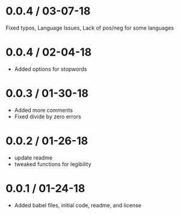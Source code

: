 0.0.4 / 03-07-18
==================

Fixed typos, Language Issues, Lack of pos/neg for some languages


0.0.4 / 02-04-18
==================

  * Added options for stopwords

0.0.3 / 01-30-18
==================

  * Added more comments
  * Fixed divide by zero errors

0.0.2 / 01-26-18
==================

  * update readme
  * tweaked functions for legibility

0.0.1 / 01-24-18
==================

  * Added babel files, initial code, readme, and license